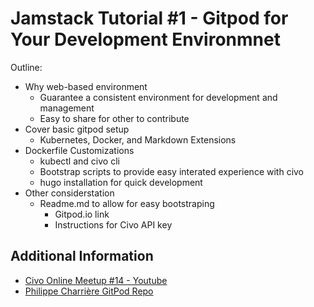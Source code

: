 # Jamstack Tutorial #1 - Gitpod for Your Development Environmnet

Outline:

- Why web-based environment
    - Guarantee a consistent environment for development and management
    - Easy to share for other to contribute
- Cover basic gitpod setup
    - Kubernetes, Docker, and Markdown Extensions
- Dockerfile Customizations
    - kubectl and civo cli
    - Bootstrap scripts to provide easy interated experience with civo
    - hugo installation for quick development
- Other considerstation
    - Readme.md to allow for easy bootstraping
        - Gitpod.io link
        - Instructions for Civo API key

## Additional Information

- [Civo Online Meetup #14 - Youtube](https://www.youtube.com/watch?v=wQ9LtQ7uaeY&t=1416s)
- [Philippe Charrière GitPod Repo](https://gitlab.com/k33g_org/bob)